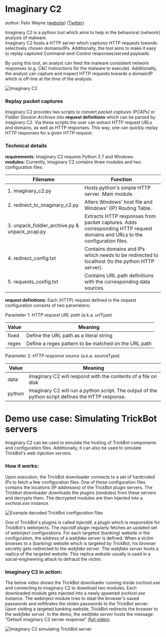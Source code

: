 # Imaginary C2  

_author:_ Felix Weyne ([website](https://www.uperesia.com)) ([Twitter](https://twitter.com/felixw3000))    

Imaginary C2 is a python tool which aims to help in the behavioral (network) analysis of malware.  
Imaginary C2 hosts a HTTP server which captures HTTP requests towards selectively chosen domains/IPs. Additionally, the tool aims to make it easy to replay captured Command-and-Control responses/served payloads.  

By using this tool, an analyst can feed the malware consistent network responses (e.g. C&C instructions for the malware to execute). Additionally, the analyst can capture and inspect HTTP requests towards a domain/IP which is off-line at the time of the analysis.  

![Imaginary C2](media/imaginary_c2.png?raw=true)

### Replay packet captures  
Imaginary C2 provides two scripts to convert _packet captures (PCAPs)_ or _Fiddler Session Archives_ into __request definitions__ which can be parsed by imaginary C2.
Via these scripts the user can extract HTTP request URLs and domains, as well as HTTP responses. This way, one can quickly replay HTTP responses for a given HTTP request.

### Technical details
__requirements__: Imaginary C2 requires Python 2.7 and Windows.  
__modules:__ Currently, Imaginary C2 contains three modules and two configuration files:

| Filename										 | Function 
| ---------------------------------------------- | ------------------------------------------------------------------------------------------------------
| 1. imaginary_c2.py							 | Hosts python's simple HTTP server. Main module.
| 2. redirect_to_imaginary_c2.py				 | Alters Windows' host file and Windows' (IP) Routing Table.
| 3. unpack_fiddler_archive.py & unpack_pcap.py	 | Extracts HTTP responses from packet captures. Adds corresponding HTTP request domains and URLs to the configuration files.
| 4. redirect_config.txt						 | Contains domains and IPs which needs to be redirected to localhost (to the python HTTP server).
| 5. requests_config.txt						 | Contains URL path definitions with the corresponding data sources.

__request definitions__: Each (HTTP) request defined in the request configuration consists of two parameters:  

Parameter 1: _HTTP request URL path_ (a.k.a. urlType)  

| Value  | Meaning
| -----  | -------
| fixed  | Define the URL path as a literal string
| regex  | Define a regex pattern to be matched on the URL path 

Parameter 2: _HTTP response source_ (a.k.a. sourceType)  

| Value  | Meaning
| -----  | -------
| data   | Imaginary C2 will respond with the contents of a file on disk
| python | Imaginary C2 will run a python script. The output of the python script defines the HTTP response.
  

# Demo use case: Simulating TrickBot servers  

Imaginary C2 can be used to simulate the hosting of TrickBot components and configuration files. Additionally, it can also be used to simulate TrickBot's web injection servers.  

### How it works:  
Upon execution, the TrickBot downloader connects to a set of hardcoded IPs to fetch a few configuration files. One of these configuration files contains the locations (IP addresses) of the TrickBot plugin servers. The Trickbot downloader downloads the plugins (modules) from these servers and decrypts them. The decrypted modules are then injected into a _svchost.exe_ instance.  

![Example decoded TrickBot configuration files](media/trickbot_webinject_configuration.png?raw=true)  

One of TrickBot's plugins is called _injectdll_, a plugin which is responsible for TrickBot's webinjects. The _injectdll_ plugin regularly fetches an updated set of webinject configurations. For each targeted (banking) website in the configuration, the address of a _webfake server_ is defined. When a victim browses to a (banking) website which is targeted by TrickBot, his browser secretly gets redirected to the _webfake server_. The _webfake server_ hosts a replica of the targeted website. This replica website usually is used in a social-engineering attack to defraud the victim.  

### Imaginary C2 in action:  
The below video shows the TrickBot downloader running inside _svchost.exe_ and connecting to imaginary C2 to download two modules. Each downloaded module gets injected into a newly spawned _svchost.exe_ instance. The webinject module tries to steal the browser's saved passwords and exfiltrates the stolen passwords to the TrickBot server. Upon visiting a targeted banking website, TrickBot redirects the browser to the _webfake server_. In the demo, the _webfake server_ hosts the message: "Default imaginary C2 server response" [(full video)](media/imaginary_c2_trickbot_simulation.mp4?raw=true).  

![Imaginary C2 simulating TrickBot server](media/imaginary_c2_trickbot_simulation.gif?raw=true)  

